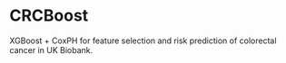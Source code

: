 # CRCBoost
XGBoost + CoxPH for feature selection and risk prediction of colorectal cancer in UK Biobank.
